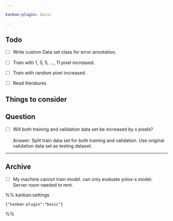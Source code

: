 ```yaml
---

kanban-plugin: basic

---
```


## Todo

- [ ] Write custom Data set class for error annotation.
- [ ] Train with 1, 3, 5, ..., 11 pixel increased.
- [ ] Train with random pixel increased.
- [ ] Read literatures


## Things to consider



## Question

- [ ] Will both training and validation data set be increased by x pixels?<br><br>Answer: Split train data set for both training and validation. Use original validation data set as testing dataset.


***

## Archive

- [ ] My machine cannot train model. can only evaluate yolox-s model. Server room needed to rent.

%% kanban:settings
```
{"kanban-plugin":"basic"}
```
%%